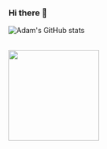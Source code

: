 ### Hi there 👋

![Adam's GitHub stats](https://github-readme-stats.vercel.app/api?username=adamjeanlaurent&show_icons=true&count_private=true&hide=issues)

<br>

 <img height="180em" src="https://github-readme-stats-eight-theta.vercel.app/api/top-langs/?username=adamjeanlaurent&layout=compact&langs_count=8&theme=algolia"/>

<!--

**adamjeanlaurent/adamjeanlaurent** is a ✨ _special_ ✨ repository because its `README.md` (this file) appears on your GitHub profile.




